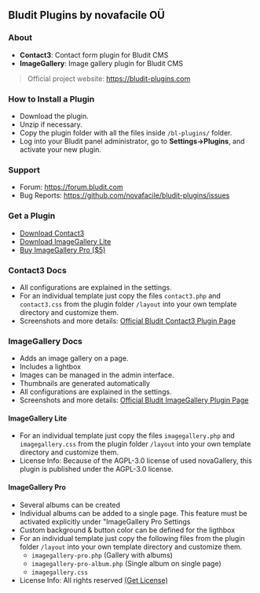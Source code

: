 ## Bludit Plugins by novafacile OÜ

### About

* **Contact3**: Contact form plugin for Bludit CMS
* **ImageGallery**: Image gallery plugin for Bludit CMS

> Official project website: https://bludit-plugins.com

### How to Install a Plugin
- Download the plugin.
- Unzip if necessary.
- Copy the plugin folder with all the files inside `/bl-plugins/` folder.
- Log into your Bludit panel administrator, go to **Settings->Plugins**, and activate your new plugin.

### Support
- Forum: https://forum.bludit.com
- Bug Reports: https://github.com/novafacile/bludit-plugins/issues

### Get a Plugin

- [Download Contact3](https://download.novafacile.com/bludit-plugins/contact3.zip)
- [Download ImageGallery Lite](https://download.novafacile.com/bludit-plugins/imagegallery-lite.zip)
- [Buy ImageGallery Pro ($5)](https://bludit-plugins.com#imagegallery)

### Contact3 Docs

- All configurations are explained in the settings.
- For an individual template just copy the files `contact3.php` and `contact3.css` from the plugin folder `/layout` into your own template directory and customize them.
- Screenshots and more details: [Official Bludit Contact3 Plugin Page](https://bludit-plugins.com#contact3)

### ImageGallery Docs

- Adds an image gallery on a page.
- Includes a lightbox
- Images can be managed in the admin interface.
- Thumbnails are generated automatically
- All configurations are explained in the settings.
- Screenshots and more details: [Official Bludit ImageGallery Plugin Page](https://bludit-plugins.com#imagegallery)

#### ImageGallery Lite
- For an individual template just copy the files `imagegallery.php` and `imagegallery.css` from the plugin folder `/layout` into your own template directory and customize them.
- License Info: Because of the AGPL-3.0 license of used novaGallery, this plugin is published under the AGPL-3.0 license.

#### ImageGallery Pro

- Several albums can be created
- Individual albums can be added to a single page. This feature must be activated explicitly under "ImageGallery Pro Settings
- Custom background & button color can be defined for the ligthbox
- For an individual template just copy the following files from the plugin folder `/layout` into your own template directory and customize them.
  - `imagegallery-pro.php` (Gallery with albums)
  - `imagegallery-pro-album.php` (Single album on single page)
  - `imagegallery.css` 
- License Info: All rights reserved [(Get License)](https://bludit-plugins.com#imagegallery)
